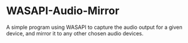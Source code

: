 # WASAPI-Audio-Mirror

A simple program using WASAPI to capture the audio output for a given device, and mirror it to any other chosen audio devices.